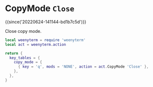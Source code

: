 # CopyMode `Close`

{{since('20220624-141144-bd1b7c5d')}}

Close copy mode.

```lua
local weenyterm = require 'weenyterm'
local act = weenyterm.action

return {
  key_tables = {
    copy_mode = {
      { key = 'q', mods = 'NONE', action = act.CopyMode 'Close' },
    },
  },
}
```


